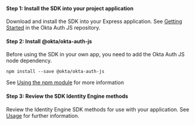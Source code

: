 
#### Step 1: Install the SDK into your project application

Download and install the SDK into your Express application. See [Getting Started](https://github.com/okta/okta-auth-js#getting-started) in the Okta Auth JS repository.

#### Step 2: Install @okta/okta-auth-js

Before using the SDK in your own app, you need to add the Okta Auth JS node dependency.

```console
npm install --save @okta/okta-auth-js
```

See [Using the npm module](https://github.com/okta/okta-auth-js#using-the-npm-module) for more information

#### Step 3: Review the SDK Identity Engine methods

Review the Identity Engine SDK methods for use with your application. See [Usage](https://github.com/okta/okta-auth-js/blob/master/docs/idx.md#usage) for further information.
